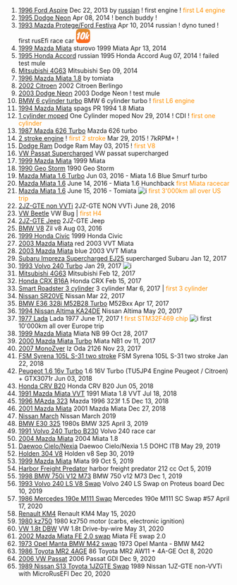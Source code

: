 1. [1996 Ford Aspire](https://rusefi.com/forum/viewtopic.php?f=3&t=375) Dec 22, 2013 by [russian](https://rusefi.com/forum/memberlist.php?mode=viewprofile&u=2) ! first engine ! <span style="color:#FF9000">first L4 engine</span>
1. [1995 Dodge Neon](https://rusefi.com/forum/viewtopic.php?f=3&t=360&start=150) Apr 08, 2014 ! bench buddy !
1. [1993 Mazda Protege/Ford Festiva](https://rusefi.com/forum/viewtopic.php?f=3&t=537) Apr 10, 2014 russian ! dyno tuned ! first rusEfi race car ![x](rusefi_history/10k_driven_with_rusefi.png)
1. [1999 Mazda Miata](https://rusefi.com/forum/viewtopic.php?f=3&t=467&start=33) sturovo 1999 Miata Apr 13, 2014
1. [1995 Honda Accord](https://rusefi.com/forum/viewtopic.php?f=3&t=621) russian 1995 Honda Accord Aug 07, 2014 ! failed test mule
1. [Mitsubishi 4G63](https://rusefi.com/forum/viewtopic.php?f=3&t=622&start=180) Mitsubishi Sep 09, 2014
1. [1996 Mazda Miata 1.8](https://rusefi.com/forum/viewtopic.php?f=3&t=666) by tomiata 
1. [2002 Citroen](https://rusefi.com/forum/viewtopic.php?f=15&t=540) 2002 Citroen Berlingo
1. [2003 Dodge Neon](https://rusefi.com/forum/viewtopic.php?f=3&t=696) 2003 Dodge Neon ! test mule
1. [BMW 6 cylinder turbo](https://rusefi.com/forum/viewtopic.php?f=15&t=644) BMW 6 cylinder turbo ! <span style="color:#FF9000">first L6 engine</span>
1. [1994 Mazda Miata](https://rusefi.com/forum/viewtopic.php?f=3&t=729) spags PR 1994 1.8 Miata
1. [1 cylinder moped](https://rusefi.com/forum/viewtopic.php?f=3&t=332&start=210) One Cylinder moped Nov 29, 2014 ! CDI ! <span style="color:#FF9000">first one cylinder</span>
1. [1987 Mazda 626 Turbo](https://rusefi.com/forum/viewtopic.php?f=15&t=710) Mazda 626 turbo
1. [2 stroke engine](https://rusefi.com/forum/viewtopic.php?f=3&t=396) ! <span style="color:#FF9000">first 2 stroke</span> Mar 29, 2015 ! 7kRPM+ !
1. [Dodge Ram](https://rusefi.com/forum/viewtopic.php?f=3&t=864) Dodge Ram May 03, 2015 ! <span style="color:#FF9000">first V8</span>
1. [VW Passat Supercharged](https://rusefi.com/forum/viewtopic.php?f=3&t=699) VW passat supercharged 
1. [1999 Mazda Miata](https://rusefi.com/forum/viewtopic.php?f=3&t=987) 1999 Miata 
1. [1990 Geo Storm](https://rusefi.com/forum/viewtopic.php?t=917) 1990 Geo Storm
1. [Mazda Miata 1.6 Turbo](https://rusefi.com/forum/viewtopic.php?f=3&t=1038) Jun 03, 2016 - Miata 1.6 Blue Smurf turbo
1. [Mazda Miata 1.6](https://rusefi.com/forum/viewtopic.php?f=3&t=906) June 14, 2016 - Miata 1.6 Hunchback <span style="color:#FF9000">first Miata racecar</span>
1. [Mazda Miata 1.6](https://rusefi.com/forum/viewtopic.php?f=3&t=660) June 15, 2016 - Tomiata ![i](https://github.com/rusefi/rusefi_documentation/raw/master/rusefi_history/10k_driven_with_rusefi.png) <span style="color:#FF9000">first 3'000km all over US trip</span>
1. [2JZ-GTE non VVTi](https://rusefi.com/forum/viewtopic.php?f=3&t=1051) 2JZ-GTE NON VVTi June 28, 2016
1. [VW Beetle](https://rusefi.com/forum/viewtopic.php?f=3&t=860) VW Bug | <span style="color:#FF9000">first H4</span>
1. [2JZ-GTE Jeep](https://rusefi.com/forum/viewtopic.php?f=3&t=1060) 2JZ-GTE Jeep
1. [BMW V8](https://rusefi.com/forum/viewtopic.php?f=15&t=644&p=21040#p19796) Zil v8 Aug 03, 2016
1. [1999 Honda Civic](https://rusefi.com/forum/viewtopic.php?f=3&t=1115) 1999 Honda Civic
1. [2003 Mazda Miata](https://rusefi.com/forum/viewtopic.php?f=3&t=1095) red 2003 VVT Miata 
1. [2003 Mazda Miata](https://rusefi.com/forum/viewtopic.php?f=3&t=1076) blue 2003 VVT Miata
1. [Subaru Impreza Supercharged EJ25](https://rusefi.com/forum/viewtopic.php?f=15&t=1142) supercharged Subaru Jan 12, 2017
1. [1993 Volvo 240 Turbo](https://rusefi.com/forum/viewtopic.php?f=3&t=1162) Jan 29, 2017 ![i](https://github.com/rusefi/rusefi_documentation/raw/master/rusefi_history/10k_driven_with_rusefi.png)
1. [Mitsubishi 4G63](https://rusefi.com/forum/viewtopic.php?f=2&t=1077&start=150) Mitsubishi Feb 12, 2017
1. [Honda CRX B16A](https://rusefi.com/forum/viewtopic.php?f=3&t=1009&start=90) Honda CRX Feb 15, 2017
1. [Smart Roadster 3 cylinder](https://rusefi.com/forum/viewtopic.php?f=3&t=1164&p=24242#p24242) 3 cylinder Mar 6, 2017 | <span style="color:#FF9000">first 3 cylinder</span>
1. [Nissan SR20VE](https://rusefi.com/forum/viewtopic.php?f=3&t=1194) Nissan Mar 22, 2017
1. [BMW E36 328i M52B28 Turbo](https://rusefi.com/forum/viewtopic.php?f=4&t=1216) M52Bxx Apr 17, 2017
1. [1994 Nissan Altima KA24DE](https://rusefi.com/forum/viewtopic.php?f=3&t=1235) Nissan Altima May 20, 2017
1. [1977 Lada](https://rusefi.com/forum/viewtopic.php?f=15&t=1233&start=180) Lada 1977 June 17, 2017 ! <span style="color:#FF9000">first STM32F469 chip</span> ![i](https://github.com/rusefi/rusefi_documentation/raw/master/rusefi_history/10k_driven_with_rusefi.png) first 10'000km all over Europe trip
1. [1999 Mazda Miata](https://rusefi.com/forum/viewtopic.php?f=3&t=1282) Miata NB 99 Oct 28, 2017
1. [2000 Mazda Miata Turbo](https://rusefi.com/forum/viewtopic.php?f=3&t=1264&p=27465#p27465) Miata NB1 ov 11, 2017
1. [2007 MonoZver](https://rusefi.com/forum/viewtopic.php?f=15&t=1300) Iz Oda 2126 Nov 23, 2017
1. [FSM Syrena 105L S-31 two stroke](https://rusefi.com/forum/viewtopic.php?f=3&t=1322) FSM Syrena 105L S-31 two stroke Jan 22, 2018
1. [Peugeot 1.6 16v Turbo](https://rusefi.com/forum/viewtopic.php?f=3&t=1382) 1.6 16V Turbo (TU5JP4 Engine Peugeot / Citroen) + GTX3071r Jun 03, 2018
1. [Honda CRV B20](https://rusefi.com/forum/viewtopic.php?f=3&t=1353&p=28722#p29283) Honda CRV B20 Jun 05, 2018
1. [1991 Mazda Miata VVT](https://rusefi.com/forum/viewtopic.php?f=3&t=1400) 1991 Miata 1.8 VVT Jul 18, 2018
1. [1996 MAzda 323](https://rusefi.com/forum/viewtopic.php?f=3&t=1441) Mazda 1996 323f 1.5 Dec 13, 2018
1. [2001 Mazda Miata](https://rusefi.com/forum/viewtopic.php?f=3&t=1462) 2001 Mazda Miata Dec 27, 2018
1. [Nissan March](https://rusefi.com/forum/viewtopic.php?f=3&t=1535) Nissan March 2019
1. [BMW E30 325](https://rusefi.com/forum/viewtopic.php?f=4&t=1409) 1980s BMW 325 April 3, 2019
1. [1991 Volvo 240 Turbo B230](https://rusefi.com/forum/viewtopic.php?f=3&t=1543) Volvo 240 race car
1. [2004 Mazda Miata](https://rusefi.com/forum/viewtopic.php?f=3&t=1536) 2004 Miata 1.8
1. [Daewoo Cielo/Nexia](https://rusefi.com/forum/viewtopic.php?f=3&t=1572) Daewoo Cielo/Nexia 1.5 DOHC ITB May 29, 2019
1. [Holden 304 V8](https://www.youtube.com/watch?v=yCdrc69pnw8) Holden v8 Sep 30, 2019
1. [1999 Mazda Miata](https://rusefi.com/forum/viewtopic.php?f=3&t=1623&start=30#p34679) Miata 99 Oct 5, 2019
1. [Harbor Freight Predator](https://rusefi.com/forum/viewtopic.php?f=3&t=1630&p=34670#p34681) harbor freight predator 212 cc Oct 5, 2019
1. [1998 BMW 750i V12 M73](https://rusefi.com/forum/viewtopic.php?f=3&t=1632) BMW 750 v12 M73 Dec 1, 2019
1. [1993 Volvo 240 LS V8 Swap](https://rusefi.com/forum/viewtopic.php?f=3&t=1648) Volvo 240 LS Swap on Proteus board Dec 10, 2019
1. [1986 Mercedes 190e M111 Swap](https://rusefi.com/forum/viewtopic.php?f=3&t=1692) Mercedes 190e M111 SC Swap #57 April 17, 2020
1. [Renault KM4](https://rusefi.com/forum/viewtopic.php?f=3&t=1673) Renault KM4 May 15, 2020
1. [1980 kz750](https://rusefi.com/forum/viewtopic.php?f=2&t=1740) 1980 kz750 motor (carbs, electronic ignition) 
1. [VW 1.8t DBW](https://rusefi.com/forum/viewtopic.php?f=3&t=1760) VW 1.8t Drive-by-wire May 31, 2020
1. [2002 Mazda Miata FE 2.0 swap](https://rusefi.com/forum/viewtopic.php?f=3&t=1734) Miata FE swap 2.0
1. [1973 Opel Manta BMW M42 swap](https://rusefi.com/forum/viewtopic.php?p=37351#p37351) 1973 Opel Manta - BMW M42
1. [1986 Toyota MR2 4AGE](https://rusefi.com/forum/viewtopic.php?f=3&t=1523&start=30) 86 Toyota MR2 AW11 + 4A-GE Oct 8, 2020
1. [2006 VW Passat](https://rusefi.com/forum/viewtopic.php?f=2&t=1631&p=34682#p34682) 2006 Passat GDI Dec 9, 2020
1. [1989 Nissan S13 Toyota 1JZGTE Swap](https://rusefi.com/forum/viewtopic.php?f=2&t=1862) 1989 Nissan 1JZ-GTE non-VVTi with MicroRusEFI Dec 20, 2020